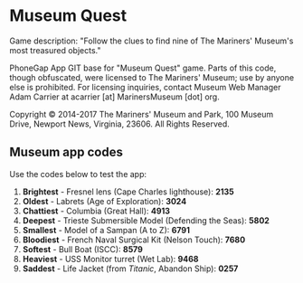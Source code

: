 # Museum Quest

Game description:
"Follow the clues to find nine of The Mariners' Museum's most treasured objects."

PhoneGap App GIT base for "Museum Quest" game. Parts of this code, though obfuscated, were licensed to The Mariners' Museum; use by anyone else is prohibited. For licensing inquiries, contact Museum Web Manager Adam Carrier at acarrier [at] MarinersMuseum [dot] org.

Copyright © 2014-2017 The Mariners' Museum and Park, 100 Museum Drive, Newport News, Virginia, 23606. All Rights Reserved.

## Museum app codes

Use the codes below to test the app:

1. **Brightest** - Fresnel lens (Cape Charles lighthouse): **2135**
2. **Oldest** - Labrets (Age of Exploration): **3024** 
3. **Chattiest** - Columbia (Great Hall): **4913**
4. **Deepest** - Trieste Submersible Model (Defending the Seas): **5802**
5. **Smallest** - Model of a Sampan (A to Z): **6791**
6. **Bloodiest** - French Naval Surgical Kit (Nelson Touch): **7680**
7. **Softest** - Bull Boat (ISCC): **8579**
8. **Heaviest** - USS Monitor turret (Wet Lab): **9468**
9. **Saddest** - Life Jacket (from *Titanic*, Abandon Ship): **0257**
